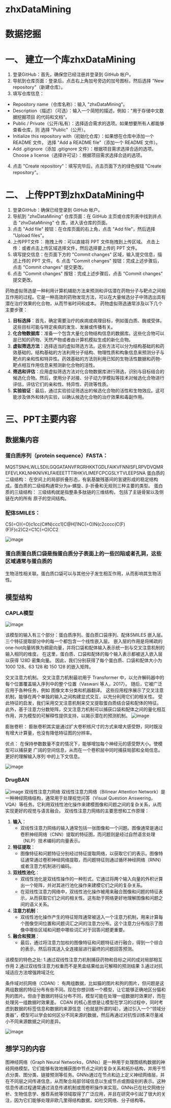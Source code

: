 # zhxDataMining

# 数据挖掘
# 一、	建立一个库zhxDataMining
1. 登录GitHub：首先，确保您已经注册并登录到 GitHub 帐户。
2. 导航到仓库页面：登录后，点击右上角加号旁边的加号图标，然后选择 "New repository"（新建仓库）。
3. 填写仓库信息：
-	Repository name（仓库名称）：输入 "zhxDataMining"。  
-	Description（描述）（可选）：输入一个简短的描述，例如："用于存储中文数据挖掘项目 的代码和文档"。  
-	Public / Private（公开/私有）：选择适合需求的选项。如果想要所有人都能够查看仓库，则 选择 "Public"（公开）。   
-	Initialize this repository with（初始化仓库）：如果想在仓库中添加一个 README 文件， 选择 "Add a README file"（添加一个 README 文件）。   
-	Add .gitignore（添加 .gitignore 文件）：根据项目需求选择合适的选项。 Choose a license（选择许可证）：根据项目需求选择合适的选项。  
4. 点击 "Create repository"：填写完毕后，点击页面下方的绿色按钮 "Create repository"。

# 二、	上传PPT到zhxDataMining中
1. 登录GitHub：确保已经登录到 GitHub 帐户。 
2. 导航到 "zhxDataMining" 仓库页面：在 GitHub 主页或仓库列表中找到并点击 "zhxDataMining" 仓 库，进入该仓库的页面。
3. 点击 "Add file" 按钮：在仓库页面的右上角，点击 "Add file"，然后选择 "Upload files"。 
4. 上传PPT文件： 
拖拽上传：可以直接将 PPT 文件拖拽到上传区域。 
点击上传：或者点击上传区域选择文件，然后选择要上传的 PPT 文件。
5. 填写提交信息：在页面下方的 "Commit changes" 区域，输入提交信息，描述上传的 PPT 文件。 6. 点击 "Commit changes" 按钮：完成上述步骤后，点击 "Commit changes" 提交更改。
6. 点击 "Commit changes" 按钮：完成上述步骤后，点击 "Commit changes" 提交更改。

药物虚拟筛选是一种利用计算机辅助方法来预测和评估潜在药物分子与靶点之间相互作用的过程。它是一种高效的药物发现方法，可以在大量候选分子中筛选出具有潜在治疗效果的化合物，从而节省时间和成本。
药物虚拟筛选通常涉及以下几个主要步骤：
1. **目标选择**：首先，确定需要治疗的疾病或病理目标，例如蛋白质、酶或受体。这些目标可能与特定疾病的发生、发展或传播有关。
2. **化合物数据库**：准备一个包含大量化合物结构信息的数据库。这些化合物可以是已知的药物、天然产物或者由计算机模拟生成的新化合物。
3. **虚拟筛选方法**：选择适当的虚拟筛选方法。这些方法可以分为结构基础的和药效基础的。结构基础的方法利用分子结构、物理性质和构象信息来预测分子与靶点的亲和性和特异性。药效基础的方法则利用已知的生物活性数据和药物-靶点相互作用信息来预测新化合物的活性。
4. **筛选和评估**：应用虚拟筛选方法对化合物数据库进行筛选，识别与目标结合的候选化合物。然后，使用分子对接、分子动力学模拟等技术对候选化合物进行评估，评估它们的亲和性、特异性、药效等性质。
5. **实验验证**：最后，通过实验验证筛选出的候选化合物的活性和生物效应。这可能涉及体外和体内实验，以确认候选化合物的治疗效果和毒副作用。
   
# 三、PPT主要内容
## 数据集内容
### 蛋白质序列（protein sequence）FASTA：
MQSTSNHLWLLSDILGQGATANVFRGRHKKTGDLFAIKVFNNISFLRPVDVQMREFEVLKKLNHKNIVKLFAIEEETTTRHKVLIMEFCPCGSLYTVLEEPSNA
蛋白质的二级结构：
在空间上的局部折叠形态，有氨基酸残基间的氢键形成的稳定结构成。蛋白质的二级结构通常分为a-螺旋、β-折叠和无规则三种主要的类型。
蛋白质的三级结构：
三级结构就是指整条多肽链的三维结构，
包括了主链骨架以及侧链在内的所有
原子的空间结构。

### 配体SMILES：
CS(=O)(=O)c1cc(C#N)ccc1[C@H]1NC(=O)N(c2cccc(C(F)(F)F)c2)C2=C1C(=O)CC2

![image](https://github.com/Eadog/zhxDataMining/assets/148857552/a62b8c7b-5633-43b1-89c8-666b9367d3f9)

### 蛋白质蛋白质口袋是指蛋白质分子表面上的一些凹陷或者孔洞，这些区域通常与蛋白质的
生物活性相关联。蛋白质口袋可以与其他分子发生相互作用，从而影响其生物活性。

## 模型结构
### CAPLA模型

![image](https://github.com/Eadog/zhxDataMining/assets/148857552/434906a7-b21e-481c-99ca-dc7769321438)

该模型的输入有三个部分：蛋白质序列、蛋白质口袋序列、配体SMILES
嵌入层。 三个特征提取部分中的每一个都包含一个线性嵌入层。 嵌入层的作用是将稀疏的one-hot向量转换为稠密向量，并将口袋和配体输入表示统一到与交叉注意机制的输入相同的维度。 在这里，蛋白质、口袋和配体的每个输入表示都被送入嵌入层以获得 128D 密集向量。 因此，我们分别获得了每个蛋白质、口袋和配体大小为 1000 128、63 128 和 150 128 的嵌入矩阵。 

交叉注意力机制。 交叉注意力机制最初用于 Transformer 中，以允许解码器中的每个位置覆盖输入序列中的整个位置（Vaswani 等人，2017）。 随后，它被广​​泛应用于各种任务，例如 图像文本分类和机器翻译。 这些应用程序展示了交叉注意机制，能够在两个单独的输入之间构建显式交互，以充分利用它们的相关性。 受此特征的启发，我们采用交叉注意机制来交叉提取蛋白质结合袋和配体的特征。 此外，基于注意力分数矩阵，交叉注意力机制可以捕获口袋和配体之间的量化相互作用，并为模型的可解释性提供支持，以揭示潜在的预测机制。 
![image](https://github.com/Eadog/zhxDataMining/assets/148857552/1ad2f92c-ea3f-460b-9b64-773fa9652868)

膨胀卷积：
膨胀卷积其实是通过扩大卷积核尺寸的方式来增大感受野，同时既没有增大计算量，也没有降低特征图的分辨率。

优点：
在保持参数数量不变的情况下，能够增加每个神经元的感受野大小。使模型可以捕获更
广阔的空间信息，从而在一个卷积层中同时捕获局部和全局信息。更好的理解输入序列
中的上下文信息。

![image](https://github.com/Eadog/zhxDataMining/assets/148857552/31c21d93-6e51-41a5-b948-aa324631d364)

### DrugBAN

![image](https://github.com/Eadog/zhxDataMining/assets/148857552/30376af1-5449-42fa-afc4-d4308b544e2a)
双线性注意力网络
双线性注意力网络（Bilinear Attention Network）是一种神经网络结构，通常用于处理视觉问答（Visual Question Answering，VQA）等任务。它利用双线性池化操作来建模图像和问题之间的复杂关系，从而实现更好的视觉与语言融合。
双线性注意力网络的主要思想和工作原理：
1. **输入**：
   - 双线性注意力网络的输入通常包括一张图像和一个问题。图像通常是通过卷积神经网络（CNN）提取的特征图，而问题则是经过自然语言处理（NLP）技术编码的向量表示。
2. **特征提取**：
   - 图像特征和问题特征分别经过特征提取网络，以获取它们的表示。图像特征通常通过卷积神经网络提取，而问题特征则通过循环神经网络（RNN）或者注意力机制进行编码。
3. **双线性池化**：
   - 双线性池化是双线性操作的一种形式，它通过将两个输入向量的外积计算出一个矩阵，并对其进行池化操作来建模它们之间的复杂关系。
   - 在双线性注意力网络中，双线性池化操作被用来融合图像和问题的特征表示，从而获取它们之间的相关性。这有助于网络更好地理解图像和问题之间的语义关系。
4. **注意力机制**：
   - 双线性池化操作产生的特征矩阵通常被送入一个注意力机制，用来计算每个图像空间位置和问题词汇之间的注意力分布。这个注意力分布指示了图像中哪些区域和问题中哪些词汇对于回答问题更重要。
5. **融合和预测**：
   - 最后，通过将注意力加权的图像特征和问题特征进行融合，得到一个综合的表示，然后将其送入全连接层进行最终的问题回答预测。

该模型的特色之处:
1.通过双线性注意力机制捕获药物和目标之间的成对局部相互作用
2.通过双线性注意力权重而不是黑盒结果给出可解释的预测结果
3.通过对抗域适应方法增强跨域泛化

条件域对抗网络（CDAN）：
有两组数据，比如猫的图片和狗的图片，但问题是这两组数据的特征分布有些不同。现在你想训练一个模型，让它能够正确地区分猫和狗的图片。但由于数据的特征分布不同，模型可能在处理一组数据时效果好，而在处理另一组数据时效果差。
CDAN 的核心思想是让模型在学习的过程中，同时考虑到数据的标签信息和数据的来源信息（也就是所谓的域）。通过引入一个“领域分类器”，模型可以学会如何区分不同来源的数据，然后再通过对抗性训练来尽量减小不同来源数据之间的差异。

![image](https://github.com/Eadog/zhxDataMining/assets/148857552/f5e13897-4cd7-4072-9e3a-ca1c9eeea8c5)

## 想学习的内容
图神经网络（Graph Neural Networks，GNNs）是一种用于处理图结构数据的神经网络模型。它们能够有效地捕获图中节点之间的复杂关系和拓扑结构，并用于节点分类、图分类、链接预测等任务。GNNs通过在节点和边上定义神经网络层，并在不同层之间传递信息，从而聚合局部邻域信息以生成节点或图级别的表示。这种信息传递过程通常通过消息传递机制或图卷积操作来实现。GNNs已在社交网络分析、生物信息学、推荐系统等领域取得了广泛应用，并且在研究中引起了很大的关注，因为它们能够处理非欧几里得结构数据，如社交网络、分子结构等。


